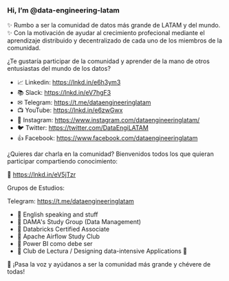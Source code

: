 ### Hi, I’m @data-engineering-latam

✨ Rumbo a ser la comunidad de datos más grande de LATAM y del mundo. ✨
Con la motivación de ayudar al crecimiento profecional mediante el aprendizaje distribuido y decentralizado de cada uno de los miembros de la comunidad. 

¿Te gustaría participar de la comunidad y aprender de la mano de otros entusiastas del mundo de los datos?

- 📈 Linkedin: https://lnkd.in/e6h3ym3
- 📚 Slack: https://lnkd.in/eV7hgF3
- ✉ Telegram: https://t.me/dataengineeringlatam
- 📺 YouTube: https://lnkd.in/e6zwGwx
- 📸 Instagram: https://www.instagram.com/dataengineeringlatam/
- 🐦 Twitter: https://twitter.com/DataEngiLATAM
- 👍 Facebook: https://www.facebook.com/dataengineeringlatam


¿Quieres dar charla en la comunidad? Bienvenidos todos los que quieran participar compartiendo conocimiento:

🎤 https://lnkd.in/eV5jTzr

Grupos de Estudios:

Telegram: https://t.me/dataengineeringlatam
- 🎤 English speaking and stuff
- 🎤 DAMA's Study Group (Data Management)
- 🎤 Databricks Certified Associate
- 🎤 Apache Airflow Study Club
- 🎤 Power BI como debe ser
- 🎤 Club de Lectura / Designing data-intensive Applications 🐗

📢 ¡Pasa la voz y ayúdanos a ser la comunidad más grande y chévere de todas!


